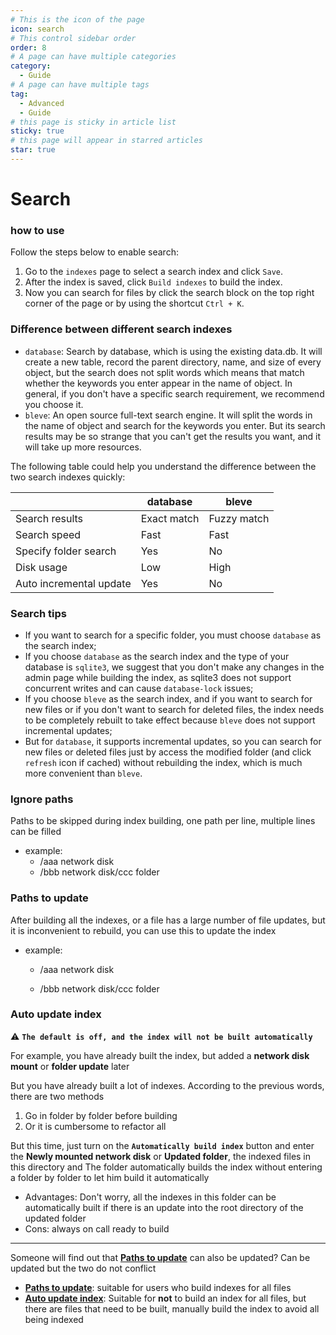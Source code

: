 ```yaml
---
# This is the icon of the page
icon: search
# This control sidebar order
order: 8
# A page can have multiple categories
category:
  - Guide
# A page can have multiple tags
tag:
  - Advanced
  - Guide
# this page is sticky in article list
sticky: true
# this page will appear in starred articles
star: true
---
```


# Search

### how to use

Follow the steps below to enable search:

1. Go to the `indexes` page to select a search index and click `Save`.
2. After the index is saved, click `Build indexes` to build the index.
3. Now you can search for files by click the search block on the top right corner of the page or by using the shortcut `Ctrl + K`.

### Difference between different search indexes

- `database`: Search by database, which is using the existing data.db. It will create a new table, record the parent directory, name, and size of every object, but the search does not split words which means that match whether the keywords you enter appear in the name of object. In general, if you don't have a specific search requirement, we recommend you choose it.
- `bleve`: An open source full-text search engine. It will split the words in the name of object and search for the keywords you enter. But its search results may be so strange that you can't get the results you want, and it will take up more resources.

The following table could help you understand the difference between the two search indexes quickly:

|                         | database    | bleve       |
| ----------------------- | ----------- | ----------- |
| Search results          | Exact match | Fuzzy match |
| Search speed            | Fast        | Fast        |
| Specify folder search   | Yes         | No          |
| Disk usage              | Low         | High        |
| Auto incremental update | Yes         | No          |

### Search tips

- If you want to search for a specific folder, you must choose `database` as the search index;
- If you choose `database` as the search index and the type of your database is `sqlite3`, we suggest that you don't make any changes in the admin page while building the index, as sqlite3 does not support concurrent writes and can cause `database-lock` issues;
- If you choose `bleve` as the search index, and if you want to search for new files or if you don't want to search for deleted files, the index needs to be completely rebuilt to take effect because `bleve` does not support incremental updates;
- But for `database`, it supports incremental updates, so you can search for new files or deleted files just by access the modified folder (and click `refresh` icon if cached) without rebuilding the index, which is much more convenient than `bleve`.

### Ignore paths

Paths to be skipped during index building, one path per line, multiple lines can be filled

- example:
   - /aaa network disk
   - /bbb network disk/ccc folder

### Paths to update

After building all the indexes, or a file has a large number of file updates, but it is inconvenient to rebuild, you can use this to update the index

- example:

   - /aaa network disk

   - /bbb network disk/ccc folder

### Auto update index

:warning: **`The default is off, and the index will not be built automatically`**

For example, you have already built the index, but added a **network disk mount** or **folder update** later

But you have already built a lot of indexes. According to the previous words, there are two methods

1. Go in folder by folder before building
2. Or it is cumbersome to refactor all

But this time, just turn on the **`Automatically build index`** button and enter the **Newly mounted network disk** or **Updated folder**, the indexed files in this directory and The folder automatically builds the index without entering a folder by folder to let him build it automatically

- Advantages: Don't worry, all the indexes in this folder can be automatically built if there is an update into the root directory of the updated folder
- Cons: always on call ready to build

----

Someone will find out that [**Paths to update**](#paths-to-update) can also be updated? Can be updated but the two do not conflict

- [**Paths to update**](#paths-to-update): suitable for users who build indexes for all files
- [**Auto update index**](#auto-update-index): Suitable for **not** to build an index for all files, but there are files that need to be built, manually build the index to avoid all being indexed

